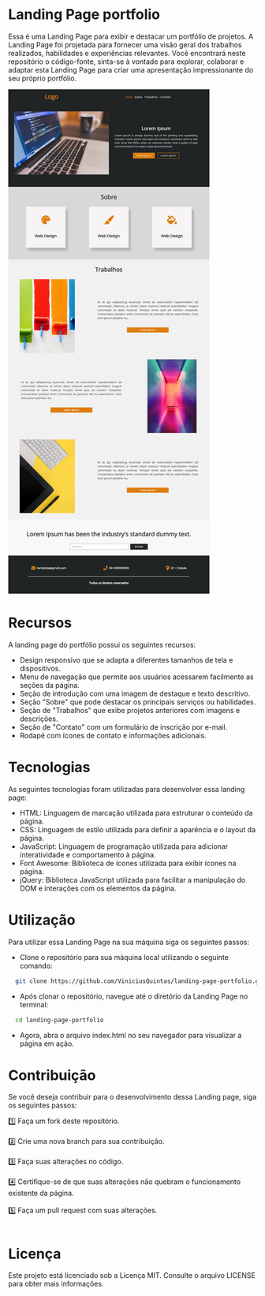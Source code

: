 # Landing Page portfolio
 Essa é uma Landing Page para exibir e destacar um portfólio de projetos. A Landing Page foi projetada para fornecer uma visão geral dos trabalhos realizados, habilidades e experiências relevantes. Você encontrará neste repositório o código-fonte, sinta-se à vontade para explorar, colaborar e adaptar esta Landing Page para criar uma apresentação impressionante do seu próprio portfólio.
 
![page](screenshot/screenshot.png)

# Recursos
A landing page do portfólio possui os seguintes recursos:

- Design responsivo que se adapta a diferentes tamanhos de tela e dispositivos.
- Menu de navegação que permite aos usuários acessarem facilmente as seções da página.
- Seção de introdução com uma imagem de destaque e texto descritivo.
- Seção "Sobre" que pode destacar os principais serviços ou habilidades.
- Seção de "Trabalhos" que exibe projetos anteriores com imagens e descrições.
- Seção de "Contato" com um formulário de inscrição por e-mail.
- Rodapé com ícones de contato e informações adicionais.

# Tecnologias
As seguintes tecnologias foram utilizadas para desenvolver essa landing page:

- HTML: Linguagem de marcação utilizada para estruturar o conteúdo da página.
- CSS: Linguagem de estilo utilizada para definir a aparência e o layout da página.
- JavaScript: Linguagem de programação utilizada para adicionar interatividade e comportamento à página.
- Font Awesome: Biblioteca de ícones utilizada para exibir ícones na página.
- jQuery: Biblioteca JavaScript utilizada para facilitar a manipulação do DOM e interações com os elementos da página.

# Utilização

Para utilizar essa Landing Page na sua máquina siga os seguintes passos:

- Clone o repositório para sua máquina local utilizando o seguinte comando:
```bash
  git clone https://github.com/ViniciusQuintas/landing-page-portfolio.git
```
- Após clonar o repositório, navegue até o diretório da Landing Page no terminal:
```bash
  cd landing-page-portfolio
```
- Agora, abra o arquivo index.html no seu navegador para visualizar a página em ação.

# Contribuição
Se você deseja contribuir para o desenvolvimento dessa Landing page, siga os seguintes passos:

1️⃣ Faça um fork deste repositório. 
<br>
<br>
2️⃣ Crie uma nova branch para sua contribuição. 
<br>
<br>
3️⃣ Faça suas alterações no código. 
<br>
<br>
4️⃣  Certifique-se de que suas alterações não quebram o funcionamento existente da página. 
<br>
<br>
5️⃣ Faça um pull request com suas alterações. 
<br>
<br>

# Licença
Este projeto está licenciado sob a Licença MIT. Consulte o arquivo LICENSE para obter mais informações.
